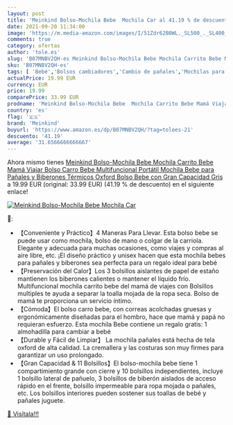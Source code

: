 ```yaml
---
layout: post
title: 'Meinkind Bolso-Mochila Bebe  Mochila Car al 41.19 % de descuento'
date: 2021-09-20 11:34:00
image: 'https://m.media-amazon.com/images/I/51Zdr62B0WL._SL500_._SL400_.jpg'
comments: true
category: ofertas
author: 'tole.es'
slug: 'B07MNBV2QH-es Meinkind Bolso-Mochila Bebe Mochila Carrito Bebe Mamá...'
sku: 'B07MNBV2QH-es'
tags: [ 'Bebé','Bolsos cambiadores','Cambio de pañales','Mochilas para pañales','meinkind','mochila', ]
actualPrice: 19.99 EUR
currency: EUR
price: 19.99
comparePrice: 33.99 EUR
prodname: 'Meinkind Bolso-Mochila Bebe  Mochila Carrito Bebe Mamá Viajar  Bolso Carro Bebe Multifuncional Portátil  Mochila Bebe para Pañales y Biberones Térmicos  Oxford Bolso Bebe con Gran Capacidad  Gris'
country: 'es'
flag: '🇪🇸'
brand: 'Meinkind'
buyurl: 'https://www.amazon.es/dp/B07MNBV2QH/?tag=tolees-21'
descuento: '41.19'
average: '31.6566666666667'
---
```


Ahora mismo tienes [Meinkind Bolso-Mochila Bebe  Mochila Carrito Bebe Mamá Viajar  Bolso Carro Bebe Multifuncional Portátil  Mochila Bebe para Pañales y Biberones Térmicos  Oxford Bolso Bebe con Gran Capacidad  Gris](https://www.amazon.es/dp/B07MNBV2QH/?tag=tolees-21) a 19.99 EUR (original: 33.99 EUR) (41.19 %  de descuento) en el siguiente enlace!

[![Meinkind Bolso-Mochila Bebe  Mochila Car](https://m.media-amazon.com/images/I/51Zdr62B0WL._SL500_._SL400_.jpg)](https://www.amazon.es/dp/B07MNBV2QH/?tag=tolees-21)

🔎:

- 【Conveniente y Práctico】4 Maneras Para Llevar. Esta bolso bebe se puede usar como mochila, bolso de mano o colgar de la carriola. Elegante y adecuada para muchas ocasiones, como viajes y compras al aire libre, etc. ¡El diseño práctico y unisex hacen que esta mochila bebes para pañales y biberones sea perfecta para un regalo ideal para bebé
- 【Preservación del Calor】Los 3 bolsillos aislantes de papel de estaño mantienen los biberones calientes o mantener el líquido frío. Multifuncional mochila carrito bebe del mamá de viajes con Bolsillos multiples te ayuda a separar la toalla mojada de la ropa seca. Bolso de mamá te proporciona un servicio íntimo.
- 【Cómoda】El bolso carro bebe, con correas acolchadas gruesas y ergonómicamente diseñadas para el hombro, hace que mamá y papá no requieran esfuerzo. Esta mochila Bebe contiene un regalo gratis: 1 almohadilla para cambiar a bebé
- 【Durable y Fácil de Limpiar】 La mochila pañales está hecha de tela oxford de alta calidad. La cremallera y las costuras son muy firmes para garantizar un uso prolongado.
- 【Gran Capacidad & 11 Bolsillos】El bolso-mochila bebe tiene 1 compartimiento grande con cierre y 10 bolsillos independientes, incluye 1 bolsillo lateral de pañuelo, 3 bolsillos de biberón aislados de acceso rápido en el frente, bolsillo impermeable para ropa mojada o pañales, etc. Los bolsillos interiores pueden sostener sus toallas de bebé y pañales juguete.

[🛒 Visítala!!!](https://www.amazon.es/dp/B07MNBV2QH/?tag=tolees-21)
